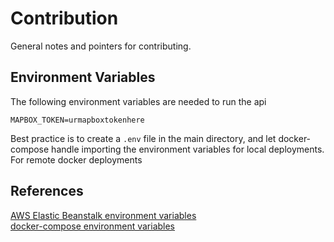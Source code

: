 # Contribution
General notes and pointers for contributing.

## Environment Variables
The following environment variables are needed to run the api
```
MAPBOX_TOKEN=urmapboxtokenhere
```
Best practice is to create a `.env` file in the main directory, and let 
docker-compose handle importing the environment variables for local deployments. 
For remote docker deployments

## References
[AWS Elastic Beanstalk environment variables](https://docs.aws.amazon.com/elasticbeanstalk/latest/dg/create_deploy_docker.container.console.html#docker-env-cfg.env-variables)  
[docker-compose environment variables](https://docs.docker.com/compose/environment-variables/)  